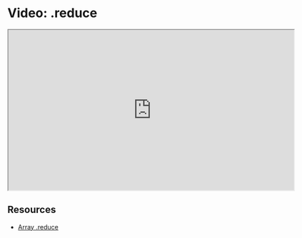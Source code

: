 # Video: .reduce

<iframe src="https://player.vimeo.com/video/549284396?title=0&byline=0&portrait=0" width="640" height="360" allowfullscreen="allowfullscreen" allow="autoplay; fullscreen; picture-in-picture"></iframe>

## Resources

- [Array .reduce](https://developer.mozilla.org/en-US/docs/Web/JavaScript/Reference/Global_Objects/Array/reduce)
